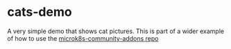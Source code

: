 # cats-demo

A very simple demo that shows cat pictures. 
This is part of a wider example of how to use the [microk8s-community-addons repo](https://github.com/AlexsJones/microk8s-community-addons)
